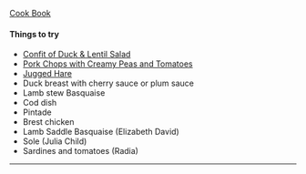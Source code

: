 [Cook Book](https://github.com/vmsmith/CookBook/blob/master/README.md)  

#### Things to try  
* [Confit of Duck & Lentil Salad](https://www.youtube.com/watch?v=NF4-t8EwVMQ)  
* [Pork Chops with Creamy Peas and Tomatoes](https://github.com/vmsmith/CookBook/blob/master/dishes_to_try_pork-chops-peas-tomatoes.md)  
* [Jugged Hare](https://www.greatbritishchefs.com/recipes/classic-jugged-hare-recipe)  
* Duck breast with cherry sauce or plum sauce  
* Lamb stew Basquaise   
* Cod dish   
* Pintade  
* Brest chicken   
* Lamb Saddle Basquaise (Elizabeth David)  
* Sole (Julia Child)   
* Sardines and tomatoes (Radia)    

-----  

